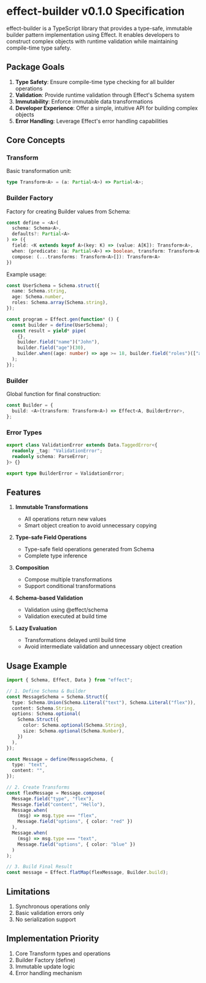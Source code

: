 # effect-builder v0.1.0 Specification

effect-builder is a TypeScript library that provides a type-safe, immutable builder pattern implementation using Effect. It enables developers to construct complex objects with runtime validation while maintaining compile-time type safety.

## Package Goals

1. **Type Safety**: Ensure compile-time type checking for all builder operations
2. **Validation**: Provide runtime validation through Effect's Schema system
3. **Immutability**: Enforce immutable data transformations
4. **Developer Experience**: Offer a simple, intuitive API for building complex objects
5. **Error Handling**: Leverage Effect's error handling capabilities

## Core Concepts

### Transform

Basic transformation unit:

```typescript
type Transform<A> = (a: Partial<A>) => Partial<A>;
```

### Builder Factory

Factory for creating Builder values from Schema:

```typescript
const define = <A>(
  schema: Schema<A>,
  defaults?: Partial<A>
) => ({
  field: <K extends keyof A>(key: K) => (value: A[K]): Transform<A>,
  when: (predicate: (a: Partial<A>) => boolean, transform: Transform<A>): Transform<A>,
  compose: (...transforms: Transform<A>[]): Transform<A>
})
```

Example usage:

```typescript
const UserSchema = Schema.struct({
  name: Schema.string,
  age: Schema.number,
  roles: Schema.array(Schema.string),
});

const program = Effect.gen(function* () {
  const builder = define(UserSchema);
  const result = yield* pipe(
    {},
    builder.field("name")("John"),
    builder.field("age")(30),
    builder.when((age: number) => age >= 18, builder.field("roles")(["adult"]))
  );
});
```

### Builder

Global function for final construction:

```typescript
const Builder = {
  build: <A>(transform: Transform<A>) => Effect<A, BuilderError>,
};
```

### Error Types

```typescript
export class ValidationError extends Data.TaggedError<{
  readonly _tag: "ValidationError";
  readonly schema: ParseError;
}> {}

export type BuilderError = ValidationError;
```

## Features

1. **Immutable Transformations**

   - All operations return new values
   - Smart object creation to avoid unnecessary copying

2. **Type-safe Field Operations**

   - Type-safe field operations generated from Schema
   - Complete type inference

3. **Composition**

   - Compose multiple transformations
   - Support conditional transformations

4. **Schema-based Validation**

   - Validation using @effect/schema
   - Validation executed at build time

5. **Lazy Evaluation**
   - Transformations delayed until build time
   - Avoid intermediate validation and unnecessary object creation

## Usage Example

```typescript
import { Schema, Effect, Data } from "effect";

// 1. Define Schema & Builder
const MessageSchema = Schema.Struct({
  type: Schema.Union(Schema.Literal("text"), Schema.Literal("flex")),
  content: Schema.String,
  options: Schema.optional(
    Schema.Struct({
      color: Schema.optional(Schema.String),
      size: Schema.optional(Schema.Number),
    })
  ),
});

const Message = define(MessageSchema, {
  type: "text",
  content: "",
});

// 2. Create Transforms
const flexMessage = Message.compose(
  Message.field("type", "flex"),
  Message.field("content", "Hello"),
  Message.when(
    (msg) => msg.type === "flex",
    Message.field("options", { color: "red" })
  ),
  Message.when(
    (msg) => msg.type === "text",
    Message.field("options", { color: "blue" })
  )
);

// 3. Build Final Result
const message = Effect.flatMap(flexMessage, Builder.build);
```

## Limitations

1. Synchronous operations only
2. Basic validation errors only
3. No serialization support

## Implementation Priority

1. Core Transform types and operations
2. Builder Factory (define)
3. Immutable update logic
4. Error handling mechanism
